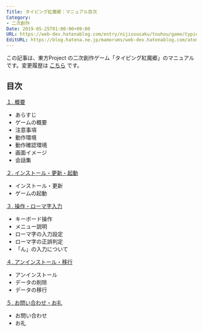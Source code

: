 ```yaml
---
Title: タイピング紅魔郷：マニュアル目次
Category:
- 二次創作
Date: 2019-05-25T01:00:00+09:00
URL: https://web-dev.hatenablog.com/entry/nijisousaku/touhou/game/typing/koumakyou/manual/table-of-contents
EditURL: https://blog.hatena.ne.jp/mamorums/web-dev.hatenablog.com/atom/entry/17680117127158378774
---
```


この記事は、東方Project の二次創作ゲーム「タイピング紅魔郷」のマニュアルです。変更履歴は [こちら](/entry/nijisousaku/touhou/game/typing/koumakyou/changelog) です。


## 目次
[１. 概要](/entry/nijisousaku/touhou/game/typing/koumakyou/manual/overview)

- あらすじ
- ゲームの概要
- 注意事項
- 動作環境
- 動作確認環境
- 画面イメージ
- 会話集


[２. インストール・更新・起動](/entry/nijisousaku/touhou/game/typing/koumakyou/manual/install-and-start)

- インストール・更新
- ゲームの起動


[３. 操作・ローマ字入力](/entry/nijisousaku/touhou/game/typing/koumakyou/manual/operation-and-input)

- キーボード操作
- メニュー説明
- ローマ字の入力設定
- ローマ字の正誤判定
- 「ん」の入力について


[４. アンインストール・移行](/entry/nijisousaku/touhou/game/typing/koumakyou/manual/uninstall-and-data-migration)

- アンインストール
- データの削除
- データの移行


[５. お問い合わせ・お礼](/entry/nijisousaku/touhou/game/typing/koumakyou/manual/inquiry-and-thanks)

- お問い合わせ
- お礼
